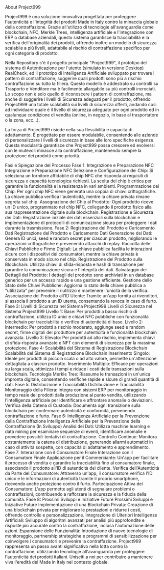 About Project999

Project999 è una soluzione innovativa progettata per proteggere l'autenticità e l'integrità dei prodotti Made in Italy contro la minaccia globale della contraffazione. Grazie all'utilizzo di tecnologie all'avanguardia come blockchain, NFC, Merkle Trees, intelligenza artificiale e l'integrazione con ERP o database aziendali, questo sistema garantisce la tracciabilità e la verifica dell'originalità dei prodotti, offrendo inoltre un modello di sicurezza scalabile a più livelli, adattabile al rischio di contraffazione specifico per ogni categoria di prodotto.


Nella Repository c'è il progetto principale "Project999", il prototipo del sistema di Autenticazione per l'utente (simulato in versione Desktop) RealCheck, ed il prototipo di Intelligenza Artificiale sviluppato per trovare i pattern di contraffazione, suggerire quali prodotti sono più a rischio contraffazione su tutto la filiera. Questo modello è addestrato su controlli su Trasporto e Venditore ma è facilmente allargabile su più controlli incrociati. 
Lo scopo non è solo quello di riconoscere i pattern di contraffazione, ma anche di suggerire i livelli di Sicurezza adeguati per il prodotto, offrendo Project999 una totale scalabilità sui livelli di sicurezza offerti, andando così ad individuare quale è il livello di sicurezza adeguato per ogni prodotto ed in qualunque condizione di vendita (online, in negozio, in base al trasportatore o la zona, ecc...).

La forza di Project999 risiede nella sua flessibilità e capacità di adattamento. È progettato per essere modulabile, consentendo alle aziende di personalizzare i livelli di sicurezza in base alle loro specifiche esigenze. Questa modularità garantisce che Project999 possa crescere ed evolversi con le mutevoli minacce alla contraffazione, mantenendo sempre la protezione dei prodotti come priorità.


Fasi e Spiegazione del Processo
Fase 1: Integrazione e Preparazione NFC
Integrazione e Preparazione NFC
Selezione e Configurazione dei Chip: Si seleziona un fornitore affidabile di chip NFC che risponda ai requisiti di sicurezza e capacità tecnologica richiesti. La scelta del chip è critica per garantire la funzionalità e la resistenza in vari ambienti.
Programmazione dei Chip: Per ogni chip NFC viene generata una coppia di chiavi crittografiche. La chiave pubblica verifica l'autenticità, mentre la chiave privata rimane segreta sul chip.
Assegnazione del Chip al Prodotto: Ogni prodotto riceve un ID unico, programmato nel chip NFC, collegando il prodotto fisico alla sua rappresentazione digitale sulla blockchain.
Registrazione e Sicurezza dei Dati: Registrazione iniziale dei dati essenziali sulla blockchain e implementazione di protocolli di comunicazione sicura per proteggere i dati durante la trasmissione.
Fase 2: Registrazione del Prodotto e Caricamento Dati
Registrazione del Prodotto e Caricamento Dati
Generazione dei Dati: Genera ID unici, seed e random secret per ciascun prodotto, migliorando le operazioni crittografiche e prevenendo attacchi di replay.
Raccolta delle Chiavi Pubbliche e Firme Digitali: La chiave pubblica facilita le interazioni sicure con i dispositivi dei consumatori, mentre la chiave privata è conservata in modo sicuro nel chip.
Registrazione del Prodotto sulla Blockchain: Utilizza chiavi di sfida-risposta e hash di transazione per garantire la comunicazione sicura e l'integrità dei dati.
Salvataggio dei Dettagli del Prodotto: I dettagli del prodotto sono archiviati in un database generico per un accesso rapido e una gestione efficiente.
Gestione dello Stato delle Chiavi Pubbliche: Aggiorna lo stato della chiave pubblica a "utilizzata" per prevenire il riutilizzo e mantenere l'unicità della verifica.
Associazione del Prodotto all'ID Utente: Tramite un'app fornita ai rivenditori, si associa il prodotto a un ID utente, consentendo la revoca in caso di furto.
Fase 3: Livelli di Sicurezza nel Sistema Project999
Livelli di Sicurezza nel Sistema Project999
Livello 1: Base: Per prodotti a basso rischio di contraffazione, utilizza ID unici e chiavi NFC pubbliche con funzionalità blockchain per tracciabilità e verifica di autenticità di base.
Livello 2: Intermedio: Per prodotti a rischio moderato, aggiunge seed e random secret, firme digitali del produttore per autenticità e funzionalità blockchain avanzata.
Livello 3: Elevato: Per prodotti ad alto rischio, implementa chiavi di sfida-risposta avanzate e NFT con elementi di sicurezza per la massima protezione.
Fase 4: Scalabilità del Sistema di Registrazione Blockchain
Scalabilità del Sistema di Registrazione Blockchain
Inserimento Singolo: Ideale per prodotti di piccola scala o ad alto valore, permette un'attenzione dettagliata a ciascun prodotto.
Inserimento Multiplo: Efficace per operazioni su larga scala, ottimizza i tempi e riduce i costi delle transazioni sulla blockchain.
Tecnologia Merkle Tree: Riassume le transazioni in un'unica impronta digitale, consentendo verifiche rapide e sicure di grandi quantità di dati.
Fase 5: Distribuzione e Tracciabilità
Distribuzione e Tracciabilità
Monitoraggio della Filiera: Integra con sistemi ERP per monitoraggio in tempo reale dei prodotti dalla produzione al punto vendita, utilizzando l'intelligenza artificiale per identificare e affrontare anomalie o deviazioni.
Verifica della Catena di Custodia: Documenta ogni transizione sulla blockchain per confermare autenticità e conformità, prevenendo contraffazione e furto.
Fase 6: Intelligenza Artificiale per la Prevenzione della Contraffazione
Intelligenza Artificiale per la Prevenzione della Contraffazione (In Sviluppo)
Analisi dei Dati: Utilizza machine learning e data mining per esaminare sequenze di eventi, identificare anomalie e prevedere possibili tentativi di contraffazione.
Controllo Continuo: Monitora costantemente la catena di distribuzione, generando allarmi automatici in caso di attività sospette, con capacità di adattamento e apprendimento.
Fase 7: Interazione con il Consumatore Finale
Interazione con il Consumatore Finale
Applicazione per il Commerciante: Un'app per facilitare il processo di vendita e garantire la tracciabilità fino al consumatore finale, associando il prodotto all'ID di autenticità del cliente.
Verifica dell'Autenticità da Parte del Consumatore: Attraverso un'app, il consumatore verifica l'ID unico e le informazioni di autenticità tramite il proprio smartphone, ricevendo anche protezione contro il furto.
Partecipazione Attiva del Consumatore: L'app permette agli utenti di segnalare problemi o contraffazioni, contribuendo a rafforzare la sicurezza e la fiducia della comunità.
Fase 8: Prossimi Sviluppi e Iniziative Future
Prossimi Sviluppi e Iniziative Future
Implementazione di una Blockchain Privata: Creazione di una blockchain privata per migliorare le prestazioni e ridurre i costi, offrendo controllo e personalizzazione.
Integrazione di Ulteriori Intelligenze Artificiali: Sviluppo di algoritmi avanzati per analisi più approfondite e risposte più accurate contro la contraffazione, inclusa l'automazione delle azioni.
Espansione delle Funzionalità: Introduzione di nuove tecnologie di monitoraggio, partnership strategiche e programmi di sensibilizzazione per coinvolgere i consumatori e prevenire la contraffazione.
Project999 rappresenta un passo avanti significativo nella lotta contro la contraffazione, utilizzando tecnologie all'avanguardia per proteggere l'autenticità dei prodotti italiani. Unisciti a noi per contribuire a mantenere viva l'eredità del Made in Italy nel contesto globale.
